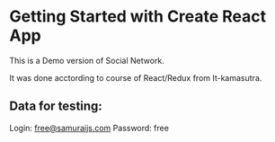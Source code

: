 # Getting Started with Create React App
This is a Demo version of Social Network.

It was done acctording to course of React/Redux from It-kamasutra.

## Data for testing:
Login: free@samuraijs.com
Password: free

